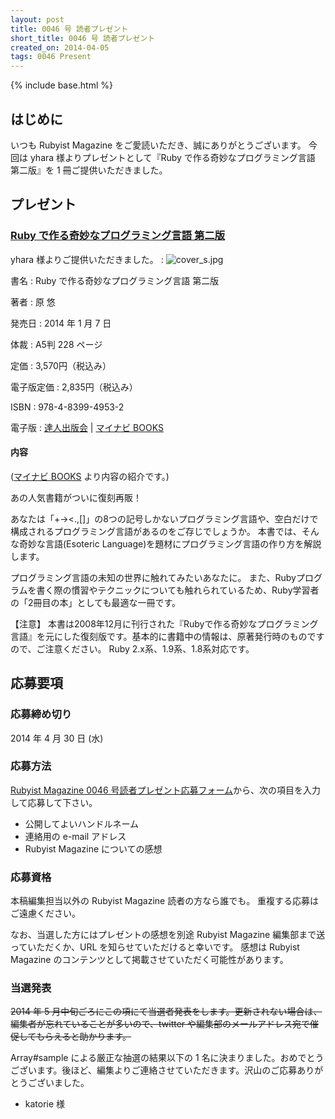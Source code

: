 ```yaml
---
layout: post
title: 0046 号 読者プレゼント
short_title: 0046 号 読者プレゼント
created_on: 2014-04-05
tags: 0046 Present
---
```

{% include base.html %}


## はじめに

いつも Rubyist Magazine をご愛読いただき、誠にありがとうございます。
今回は yhara 様よりプレゼントとして『Ruby で作る奇妙なプログラミング言語 第二版』を 1 冊ご提供いただきました。

## プレゼント

### [Ruby で作る奇妙なプログラミング言語 第二版](http://route477.net/d/?date=20131127)

yhara 様よりご提供いただきました。
: ![cover_s.jpg]({{base}}{{site.baseurl}}/images/0046-Present/cover_s.jpg)

書名
: Ruby で作る奇妙なプログラミング言語 第二版

著者
: 原 悠

発売日
: 2014 年 1 月 7 日

体裁
:  A5判 228 ページ

定価
: 3,570円（税込み）

電子版定価
: 2,835円（税込み）

ISBN
: 978-4-8399-4953-2

電子版
:  [達人出版会](http://tatsu-zine.com/books/esoteric-language-programing-in-ruby) | [マイナビ BOOKS](https://book.mynavi.jp/ec/products/detail/id=24268)

#### 内容

([マイナビ BOOKS](https://book.mynavi.jp/ec/products/detail/id=24268) より内容の紹介です。)

あの人気書籍がついに復刻再販！

あなたは「+-&gt;&lt;.,[]」の8つの記号しかないプログラミング言語や、空白だけで構成されるプログラミング言語があるのをご存じでしょうか。
本書では、そんな奇妙な言語(Esoteric Language)を題材にプログラミング言語の作り方を解説します。

プログラミング言語の未知の世界に触れてみたいあなたに。
また、Rubyプログラムを書く際の慣習やテクニックについても触れられているため、Ruby学習者の「2冊目の本」としても最適な一冊です。

【注意】
本書は2008年12月に刊行された『Rubyで作る奇妙なプログラミング言語』を元にした復刻版です。基本的に書籍中の情報は、原著発行時のものですので、ご注意ください。
Ruby 2.x系、1.9系、1.8系対応です。

## 応募要項

### 応募締め切り

2014 年 4 月 30 日 (水)

### 応募方法

[Rubyist Magazine 0046 号読者プレゼント応募フォーム](https://docs.google.com/spreadsheet/viewform?formkey=dGZ5N1hvZmRhM0VDbUJhenp6c0ZMTUE6MA#gid=0)から、次の項目を入力して応募して下さい。

* 公開してよいハンドルネーム
* 連絡用の e-mail アドレス
* Rubyist Magazine についての感想


### 応募資格

本稿編集担当以外の Rubyist Magazine 読者の方なら誰でも。
重複する応募はご遠慮ください。

なお、当選した方にはプレゼントの感想を別途 Rubyist Magazine
編集部まで送っていただくか、URL を知らせていただけると幸いです。
感想は Rubyist Magazine のコンテンツとして掲載させていただく可能性があります。

### 当選発表

 ~~2014 年 5 月中旬ごろにこの項にて当選者発表をします。更新されない場合は、編集者が忘れていることが多いので、twitter や編集部のメールアドレス宛で催促してもらえると助かります。~~ 

Array#sample による厳正な抽選の結果以下の 1 名に決まりました。おめでとうございます。後ほど、編集よりご連絡させていただきます。沢山のご応募ありがとうございました。

* katorie 様



